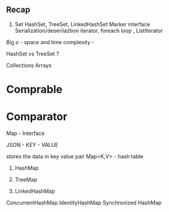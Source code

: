 ## Recap 


1. Set 
HashSet, TreeSet, LinkedHashSet
Marker interface
Serialization/deserilaztion
iterator, foreach loop , ListIterator

Big o - space and time complexity - 



HashSet vs TreeSet ? 


Collections 
Arrays 


# Comprable 



# Comparator 



Map  - Interface 


JSON - KEY - VALUE 


stores the data in key value pair 
Map<K,V>  - hash table 


1. HashMap


2. TreeMap
3. LinkedHashMap


ConcurrentHashMap 
IdentityHashMap
Synchronized HashMap



















